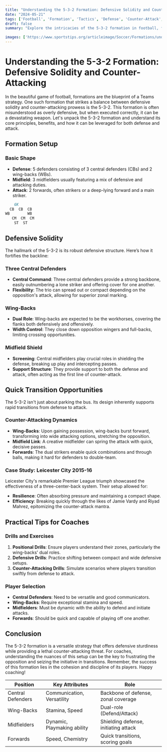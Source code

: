 ```yaml
---
title: "Understanding the 5-3-2 Formation: Defensive Solidity and Counter-Attacking"
date: "2024-05-21"
tags: ['Football', 'Formation', 'Tactics', 'Defense', 'Counter-Attack', 'Coaching', 'Strategy', 'Soccer', 'Knowledge']
draft: false
summary: "Explore the intricacies of the 5-3-2 formation in football, focusing on its defensive strength and counter-attacking opportunities."

images: ['https://www.sportstips.org/articleimage/Soccer/Formations/understanding_the_5_3_2_formation_defensive_solidity_and_counter_attacking.webp']
---
```


# Understanding the 5-3-2 Formation: Defensive Solidity and Counter-Attacking

In the beautiful game of football, formations are the blueprint of a Teams strategy. One such formation that strikes a balance between defensive solidity and counter-attacking prowess is the 5-3-2. This formation is often misunderstood as overly defensive, but when executed correctly, it can be a devastating weapon. Let's unpack the 5-3-2 formation and understand its core principles, benefits, and how it can be leveraged for both defense and attack.

## Formation Setup

### Basic Shape

- **Defense**: 5 defenders consisting of 3 central defenders (CBs) and 2 wing-backs (WBs).
- **Midfield**: 3 midfielders usually featuring a mix of defensive and attacking duties.
- **Attack**: 2 forwards, often strikers or a deep-lying forward and a main striker.

```markdown
    GK
  CB  CB  CB
WB        WB
   CM  CM  CM
    ST  ST
```

## Defensive Solidity

The hallmark of the 5-3-2 is its robust defensive structure. Here’s how it fortifies the backline:

### Three Central Defenders

- **Central Command**: Three central defenders provide a strong backbone, easily outnumbering a lone striker and offering cover for one another.
- **Flexibility**: The trio can spread out or compact depending on the opposition's attack, allowing for superior zonal marking.

### Wing-Backs

- **Dual Role**: Wing-backs are expected to be the workhorses, covering the flanks both defensively and offensively.
- **Width Control**: They close down opposition wingers and full-backs, limiting crossing opportunities.

### Midfield Shield

- **Screening**: Central midfielders play crucial roles in shielding the defense, breaking up play and intercepting passes.
- **Support Structure**: They provide support to both the defense and attack, often acting as the first line of counter-attack.

## Quick Transition Opportunities

The 5-3-2 isn't just about parking the bus. Its design inherently supports rapid transitions from defense to attack.

### Counter-Attacking Dynamics

- **Wing-Backs**: Upon gaining possession, wing-backs burst forward, transforming into wide attacking options, stretching the opposition.
- **Midfield Link**: A creative midfielder can spring the attack with quick, decisive passes.
- **Forwards**: The dual strikers enable quick combinations and through balls, making it hard for defenders to double-team.

### Case Study: Leicester City 2015-16

Leicester City's remarkable Premier League triumph showcased the effectiveness of a three-center-back system. Their setup allowed for:

- **Resilience**: Often absorbing pressure and maintaining a compact shape.
- **Efficiency**: Breaking quickly through the likes of Jamie Vardy and Riyad Mahrez, epitomizing the counter-attack mantra.

## Practical Tips for Coaches

### Drills and Exercises

1. **Positional Drills**: Ensure players understand their zones, particularly the wing-backs' dual roles.
2. **Defensive Drills**: Practice shifting between compact and wide defensive setups.
3. **Counter-Attacking Drills**: Simulate scenarios where players transition swiftly from defense to attack.

### Player Selection

- **Central Defenders**: Need to be versatile and good communicators.
- **Wing-Backs**: Require exceptional stamina and speed.
- **Midfielders**: Must be dynamic with the ability to defend and initiate attacks.
- **Forwards**: Should be quick and capable of playing off one another.

## Conclusion

The 5-3-2 formation is a versatile strategy that offers defensive sturdiness while providing a lethal counter-attacking threat. For coaches, understanding the nuances of this setup can be the key to frustrating the opposition and seizing the initiative in transitions. Remember, the success of this formation lies in the cohesion and discipline of its players. Happy coaching!

| Position         | Key Attributes                      | Role                                |
|------------------|-------------------------------------|-------------------------------------|
| Central Defenders| Communication, Versatility          | Backbone of defense, zonal coverage |
| Wing-Backs       | Stamina, Speed                      | Dual-role (Defend/Attack)           |
| Midfielders      | Dynamic, Playmaking ability         | Shielding defense, initiating attack|
| Forwards         | Speed, Chemistry                    | Quick transitions, scoring goals    |
```